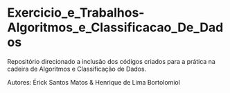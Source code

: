 # Exercicio_e_Trabalhos-Algoritmos_e_Classificacao_De_Dados
 Repositório direcionado a inclusão dos códigos criados para a prática na cadeira de Algoritmos e Classificação de Dados.

 Autores: Érick Santos Matos & Henrique de Lima Bortolomiol
